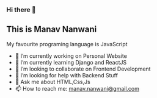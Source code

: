 ### Hi there 👋

## This is Manav Nanwani

My favourite programing language is JavaScript

<!-- **manavnanwani/manavnanwani** is a ✨ _special_ ✨ repository because its `README.md` (this file) appears on your GitHub profile. -->

<!-- Here are some ideas to get you started: -->

- 🔭 I’m currently working on Personal Website
- 🌱 I’m currently learning Django and ReactJS
- 👯 I’m looking to collaborate on Frontend Development
- 🤔 I’m looking for help with Backend Stuff
- 💬 Ask me about HTML,Css,Js
- 📫 How to reach me: manav.nanwani@gmail.com
<!-- - 😄 Pronouns: ... -->
<!-- - ⚡ Fun fact: ... -->

